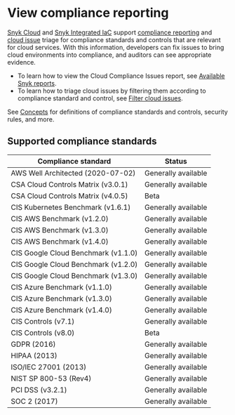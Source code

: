 # View compliance reporting

[Snyk Cloud](./) and [Snyk Integrated IaC](integrated-infrastructure-as-code/) support [compliance reporting](../../manage-issues/reports/next-gen-reporting/available-snyk-reports.md#cloud-compliance-issues-report) and [cloud issue](snyk-cloud-issues/) triage for compliance standards and controls that are relevant for cloud services. With this information, developers can fix issues to bring cloud environments into compliance, and auditors can see appropriate evidence.

* To learn how to view the Cloud Compliance Issues report, see [Available Snyk reports](../../manage-issues/reports/next-gen-reporting/available-snyk-reports.md#cloud-compliance-issues-report).
* To learn how to triage cloud issues by filtering them according to compliance standard and control, see [Filter cloud issues](snyk-cloud-issues/view-cloud-issues-in-the-snyk-web-ui.md#filter-cloud-issues).

See [Concepts](snyk-cloud-concepts.md) for definitions of compliance standards and controls, security rules, and more.

## Supported compliance standards

| Compliance standard                 | Status              |
| ----------------------------------- | ------------------- |
| AWS Well Architected (2020-07-02)   | Generally available |
| CSA Cloud Controls Matrix (v3.0.1)  | Generally available |
| CSA Cloud Controls Matrix (v4.0.5)  | Beta                |
| CIS Kubernetes Benchmark (v1.6.1)   | Generally available |
| CIS AWS Benchmark (v1.2.0)          | Generally available |
| CIS AWS Benchmark (v1.3.0)          | Generally available |
| CIS AWS Benchmark (v1.4.0)          | Generally available |
| CIS Google Cloud Benchmark (v1.1.0) | Generally available |
| CIS Google Cloud Benchmark (v1.2.0) | Generally available |
| CIS Google Cloud Benchmark (v1.3.0) | Generally available |
| CIS Azure Benchmark (v1.1.0)        | Generally available |
| CIS Azure Benchmark (v1.3.0)        | Generally available |
| CIS Azure Benchmark (v1.4.0)        | Generally available |
| CIS Controls (v7.1)                 | Generally available |
| CIS Controls (v8.0)                 | Beta                |
| GDPR (2016)                         | Generally available |
| HIPAA (2013)                        | Generally available |
| ISO/IEC 27001 (2013)                | Generally available |
| NIST SP 800-53 (Rev4)               | Generally available |
| PCI DSS (v3.2.1)                    | Generally available |
| SOC 2 (2017)                        | Generally available |
